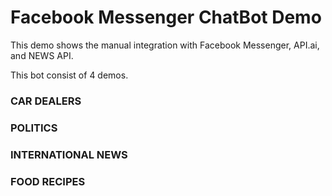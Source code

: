 # Facebook Messenger ChatBot Demo
This demo shows the manual integration with Facebook Messenger, API.ai, and NEWS API.

This bot consist of 4 demos. 

### CAR DEALERS 
### POLITICS
### INTERNATIONAL NEWS
### FOOD RECIPES